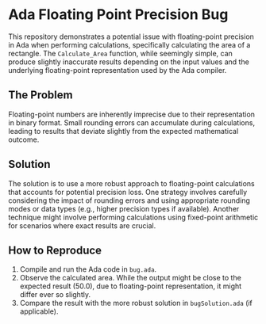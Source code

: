 # Ada Floating Point Precision Bug

This repository demonstrates a potential issue with floating-point precision in Ada when performing calculations, specifically calculating the area of a rectangle.  The `Calculate_Area` function, while seemingly simple, can produce slightly inaccurate results depending on the input values and the underlying floating-point representation used by the Ada compiler.

## The Problem

Floating-point numbers are inherently imprecise due to their representation in binary format. Small rounding errors can accumulate during calculations, leading to results that deviate slightly from the expected mathematical outcome.

## Solution

The solution is to use a more robust approach to floating-point calculations that accounts for potential precision loss. One strategy involves carefully considering the impact of rounding errors and using appropriate rounding modes or data types (e.g., higher precision types if available).   Another technique might involve performing calculations using fixed-point arithmetic for scenarios where exact results are crucial.

## How to Reproduce

1. Compile and run the Ada code in `bug.ada`.
2. Observe the calculated area.  While the output might be close to the expected result (50.0), due to floating-point representation, it might differ ever so slightly.
3.  Compare the result with the more robust solution in `bugSolution.ada` (if applicable).